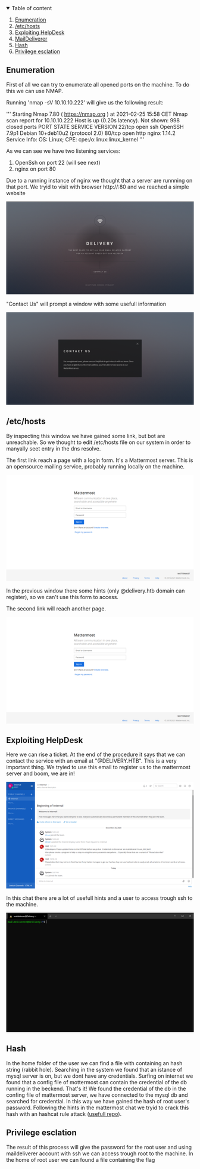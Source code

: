 <details open="open">
  <summary>Table of content</summary>
  <ol>
    <li>
      <a href="#Enumeration">Enumeration</a>
    </li>
    <li>
      <a href="#/etc/hosts">/etc/hosts</a>
    </li>
    <li>
      <a href="#Exploiting HelpDesk">Exploiting HelpDesk</a>
    </li>
    <li>
      <a href="#MailDeliverer">MailDeliverer</a>
    </li>
    <li>
      <a href="#Hash">Hash</a>
    </li>
    <li>
      <a href="#Privilege esclation">Privilege esclation</a>
    </li>
  </ol>
</details>


## Enumeration

First of all we can try to enumerate all opened ports on the machine. To do this we can use NMAP.

Running 'nmap -sV 10.10.10.222' will give us the following result:

'''
Starting Nmap 7.80 ( https://nmap.org ) at 2021-02-25 15:58 CET
Nmap scan report for 10.10.10.222
Host is up (0.20s latency).
Not shown: 998 closed ports
PORT   STATE SERVICE VERSION
22/tcp open  ssh     OpenSSH 7.9p1 Debian 10+deb10u2 (protocol 2.0)
80/tcp open  http    nginx 1.14.2
Service Info: OS: Linux; CPE: cpe:/o:linux:linux_kernel
'''

As we can see we have two listening services:
  1. OpenSsh on port 22 (will see next)
  2. nginx on port 80

Due to a running instance of nginx we thought that a server are runnning on that port. We tryid to visit with browser http://<machine-ip>:80 and we reached a simple website 
  
  <img src="img/web_1.png">

"Contact Us" will prompt a window with some usefull information

  <img src="img/web_2.png"> 

## /etc/hosts

By inspecting this window we have gained some link, but bot are unreachable. So we thought to edit /etc/hosts file on our system in order to manyally seet entry in the dns resolve.

The first link reach a page with a login form. It's a Mattermost server. This is an opensource mailing service, probably running locally on the machine.

<img src="img/mattermost.png"> 

In the previous window there some hints (only @delivery.htb domain can register), so we can't use this form to access.

The second link will reach another page.

<img src="img/mattermost.png"> 

## Exploiting HelpDesk
Here we can rise a ticket. At the end of the procedure it says that we can contact the service with an email at "<ticket-number>@DELIVERY.HTB". This is a very important thing.
We tryied to use this email to register us to the mattermost server and boom, we are in!
  
<img src="img/mattermost-channel.png">

In this chat there are a lot of usefull hints and a user to access trough ssh to the machine.

<img src="img/maildeliverer.png">

## Hash

In the home folder of the user we can find a file with containing an hash string (rabbit hole). Searching in the system we found that an istance of mysql server is on, but we dont have any credentials. Surfing on internet we found that a config file of mottermost can contain the credential of the db running in the beckend. That's it! We found the credential of the db in the confing file of mattermost server, we have connected to the mysql db and searched for credential. In this way we have gained the hash of root user's password. Following the hints in the mattermost chat we tryid to crack this hash with an hashcat rule attack (<a href="https://github.com/praetorian-inc/Hob0Rules">usefull repo</a>). 

## Privilege esclation

The result of this process will give the password for the root user and using maildeliverer account with ssh we can access trough root to the machine. In the home of root user we can found a file containing the flag

